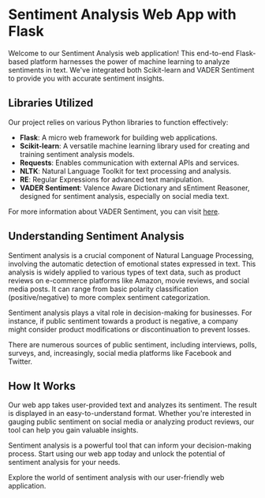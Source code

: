 # Sentiment Analysis Web App with Flask

Welcome to our Sentiment Analysis web application! This end-to-end Flask-based platform harnesses the power of machine learning to analyze sentiments in text. We've integrated both Scikit-learn and VADER Sentiment to provide you with accurate sentiment insights.

## Libraries Utilized
Our project relies on various Python libraries to function effectively:

- **Flask**: A micro web framework for building web applications.
- **Scikit-learn**: A versatile machine learning library used for creating and training sentiment analysis models.
- **Requests**: Enables communication with external APIs and services.
- **NLTK**: Natural Language Toolkit for text processing and analysis.
- **RE**: Regular Expressions for advanced text manipulation.
- **VADER Sentiment**: Valence Aware Dictionary and sEntiment Reasoner, designed for sentiment analysis, especially on social media text.

For more information about VADER Sentiment, you can visit [here](https://pypi.org/project/vaderSentiment/).

## Understanding Sentiment Analysis

Sentiment analysis is a crucial component of Natural Language Processing, involving the automatic detection of emotional states expressed in text. This analysis is widely applied to various types of text data, such as product reviews on e-commerce platforms like Amazon, movie reviews, and social media posts. It can range from basic polarity classification (positive/negative) to more complex sentiment categorization.

Sentiment analysis plays a vital role in decision-making for businesses. For instance, if public sentiment towards a product is negative, a company might consider product modifications or discontinuation to prevent losses.

There are numerous sources of public sentiment, including interviews, polls, surveys, and, increasingly, social media platforms like Facebook and Twitter.

## How It Works

Our web app takes user-provided text and analyzes its sentiment. The result is displayed in an easy-to-understand format. Whether you're interested in gauging public sentiment on social media or analyzing product reviews, our tool can help you gain valuable insights.

Sentiment analysis is a powerful tool that can inform your decision-making process. Start using our web app today and unlock the potential of sentiment analysis for your needs.

Explore the world of sentiment analysis with our user-friendly web application.
